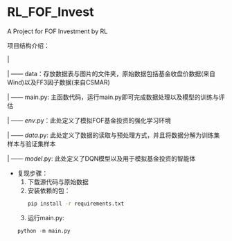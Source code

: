 # RL_FOF_Invest
A Project for FOF Investment by RL

项目结构介绍：

|

| —— data：存放数据表与图片的文件夹，原始数据包括基金收盘价数据(来自Wind)以及FF3因子数据(来自CSMAR)

| —— main.py: 主函数代码，运行main.py即可完成数据处理以及模型的训练与评估

| —— _env_.py：此处定义了模拟FOF基金投资的强化学习环境

| —— _data_.py: 此处定义了数据的读取与预处理方式，并且将数据分解为训练集样本与验证集样本

| —— _model_.py: 此处定义了DQN模型以及用于模拟基金投资的智能体

+ 复现步骤：
  1. 下载源代码与原始数据
  2. 安装依赖的包：
     ```bash
     pip install -r requirements.txt
     ```
  4. 运行main.py:
    ```python
    python -m main.py
    ```
